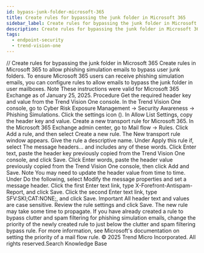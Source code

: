```yaml
---
id: bypass-junk-folder-microsoft-365
title: Create rules for bypassing the junk folder in Microsoft 365
sidebar_label: Create rules for bypassing the junk folder in Microsoft 365
description: Create rules for bypassing the junk folder in Microsoft 365
tags:
  - endpoint-security
  - trend-vision-one
---
```


/*<![CDATA[*/ $('#title').html($('meta[name=map-description]').attr('content')); /*]]>*/ Create rules for bypassing the junk folder in Microsoft 365 Create rules in Microsoft 365 to allow phishing simulation emails to bypass user junk folders. To ensure Microsoft 365 users can receive phishing simulation emails, you can configure rules to allow emails to bypass the junk folder in user mailboxes. Note These instructions were valid for Microsoft 365 Exchange as of January 25, 2025. Procedure Get the required header key and value from the Trend Vision One console. In the Trend Vision One console, go to Cyber Risk Exposure Management → Security Awareness → Phishing Simulations. Click the settings icon (). In Allow List Settings, copy the header key and value. Create a new transport rule for Microsoft 365. In the Microsoft 365 Exchange admin center, go to Mail flow → Rules. Click Add a rule, and then select Create a new rule. The New transport rule window appears. Give the rule a descriptive name. Under Apply this rule if, select The message headers... and includes any of these words. Click Enter text, paste the header key previously copied from the Trend Vision One console, and click Save. Click Enter words, paste the header value previously copied from the Trend Vision One console, then click Add and Save. Note You may need to update the header value from time to time. Under Do the following, select Modify the message properties and set a message header. Click the first Enter text link, type X-Forefront-Antispam-Report, and click Save. Click the second Enter text link, type SFV:SKI;CAT:NONE;, and click Save. Important All header text and values are case sensitive. Review the rule settings and click Save. The new rule may take some time to propagate. If you have already created a rule to bypass clutter and spam filtering for phishing simulation emails, change the priority of the newly created rule to just below the clutter and spam filtering bypass rule. For more information, see Microsoft's documentation on setting the priority of a mail flow rule. © 2025 Trend Micro Incorporated. All rights reserved.Search Knowledge Base